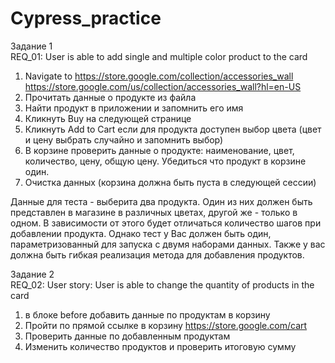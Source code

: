 # Cypress_practice

Задание 1	
REQ_01: User is able to add single and multiple color product to the card
1.	Navigate to https://store.google.com/collection/accessories_wall https://store.google.com/us/collection/accessories_wall?hl=en-US
2. Прочитать данные о продукте из файла			
3. Найти продукт в приложении и запомнить его имя		
4. Кликнуть Buy на следующей странице				
5. Кликнуть Add to Cart если для продукта доступен выбор цвета (цвет и цену выбрать случайно и запомнить выбор)	
6. В корзине проверить данные о продукте: наименование, цвет, количество, цену, общую цену. Убедиться что продукт в корзине один.
7. Очистка данных (корзина должна быть пуста в следующей сессии)				

Данные для теста - выберита два продукта. Один из них должен быть представлен в магазине в различных цветах, другой же - только в одном. 
В зависимости от этого будет отличаться количество шагов при добавлении продукта. Однако тест у Вас должен быть один, параметризованный для запуска с двумя наборами данных. Также у вас должна быть гибкая реализация метода для добавления продуктов.

				
Задание 2	
REQ_02: User story: User is able to change the quantity of products in the card		
1. в блоке before добавить данные по продуктам в корзину				
2. Пройти по прямой ссылке в корзину https://store.google.com/cart		
3. Проверить данные по добавленным продуктам				
4. Изменить количество продуктов и проверить итоговую сумму	
